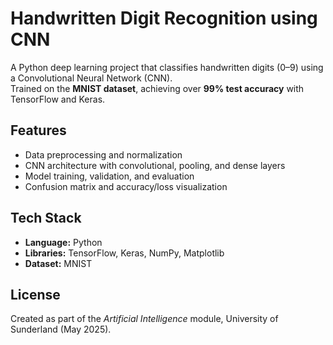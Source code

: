 # Handwritten Digit Recognition using CNN

A Python deep learning project that classifies handwritten digits (0–9) using a Convolutional Neural Network (CNN).  
Trained on the **MNIST dataset**, achieving over **99% test accuracy** with TensorFlow and Keras.

## Features
- Data preprocessing and normalization  
- CNN architecture with convolutional, pooling, and dense layers  
- Model training, validation, and evaluation  
- Confusion matrix and accuracy/loss visualization  

## Tech Stack
- **Language:** Python  
- **Libraries:** TensorFlow, Keras, NumPy, Matplotlib  
- **Dataset:** MNIST  

## License
Created as part of the *Artificial Intelligence* module, University of Sunderland (May 2025).
